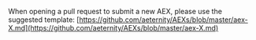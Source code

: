 When opening a pull request to submit a new AEX, please use the suggested template: [https://github.com/aeternity/AEXs/blob/master/aex-X.md](https://github.com/aeternity/AEXs/blob/master/aex-X.md)
